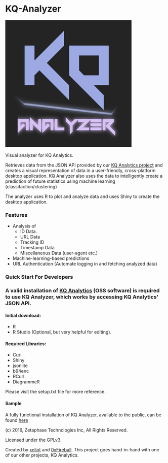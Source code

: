# KQ-Analyzer
![Logo](/KQ-Analyzer/img/kq-analyzer.png)

Visual analyzer for KQ Analytics.

Retrieves data from the JSON API provided by our [KQ Analytics project](https://github.com/ZetaPhase/KQAnalytics) and creates a visual representation of data in a user-friendly, cross-platform desktop application. KQ Analyzer also uses the data to intelligently create a prediction of future statistics using machine learning (classifaction/clustering)

The analyzer uses R to plot and analyze data and uses Shiny to create the desktop application.


### Features
- Analysis of
  - ID Data.
  - URL Data
  - Tracking ID
  - Timestamp Data
  - Miscellaneous Data (user-agent etc.)
- Machine-learning-based predictions
- URL Authentication (Automate logging in and fetching analyzed data)

### Quick Start For Developers

### A valid installation of [KQ Analytics](https://github.com/ZetaPhase/KQAnalytics) (OSS software) is required to use KQ Analyzer, which works by accessing KQ Analytics' JSON API.

#### Initial download: 
- R
- R Studio (Optional, but very helpful for editing).

#### Required Libraries:
- Curl
- Shiny
- jsonlite
- b64enc
- RCurl
- DiagrammeR

Please visit the setup.txt file for more reference.

#### Sample
A fully functional installation of KQ Analyzer, available to the public, can be found [here](https://apps.zetaphase.io/kq-analyzer/)

(c) 2016, Zetaphase Technologies Inc, All Rights Reserved.

Licensed under the GPLv3.

Created by [xeliot](https://github.com/xeliot) and [0xFireball](https://github.com/0xFireball). This project goes hand-in-hand with one of our other projects, KQ Analytics.
